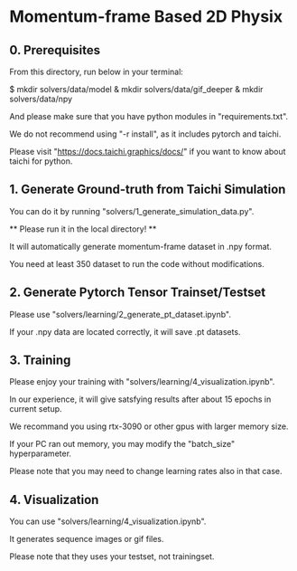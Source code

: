 # Momentum-frame Based 2D Physix


## 0. Prerequisites

From this directory, run below in your terminal:

$ mkdir solvers/data/model & mkdir solvers/data/gif_deeper & mkdir solvers/data/npy

And please make sure that you have python modules in "requirements.txt".

We do not recommend using "-r install", as it includes pytorch and taichi.

Please visit "https://docs.taichi.graphics/docs/" if you want to know about taichi for python.


## 1. Generate Ground-truth from Taichi Simulation

You can do it by running "solvers/1_generate_simulation_data.py".

** Please run it in the local directory! **

It will automatically generate momentum-frame dataset in .npy format.

You need at least 350 dataset to run the code without modifications.


## 2. Generate Pytorch Tensor Trainset/Testset

Please use "solvers/learning/2_generate_pt_dataset.ipynb".

If your .npy data are located correctly, it will save .pt datasets.


## 3. Training

Please enjoy your training with "solvers/learning/4_visualization.ipynb".

In our experience, it will give satsfying results after about 15 epochs in current setup.

We recommand you using rtx-3090 or other gpus with larger memory size.

If your PC ran out memory, you may modify the "batch_size" hyperparameter.

Please note that you may need to change learning rates also in that case.


## 4. Visualization

You can use "solvers/learning/4_visualization.ipynb".

It generates sequence images or gif files.

Please note that they uses your testset, not trainingset.
